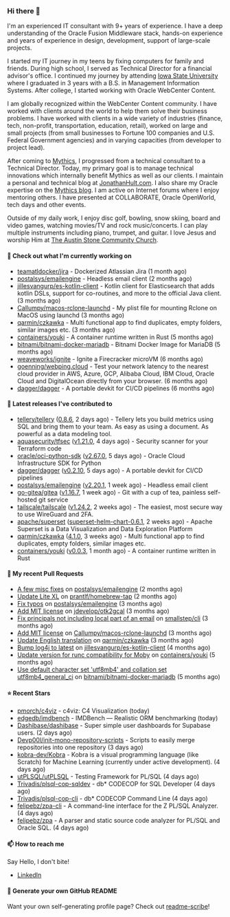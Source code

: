 ### Hi there 👋

I'm an experienced IT consultant with 9+ years of experience. I have a deep understanding of the Oracle Fusion Middleware stack, hands-on experience and years of experience in design, development, support of large-scale projects.

I started my IT journey in my teens by fixing computers for family and friends. During high school, I served as Technical Director for a financial advisor's office. I continued my journey by attending [Iowa State University](iastate.edu) where I graduated in 3 years with a B.S. in Management Information Systems. After college, I started working with Oracle WebCenter Content.

I am globally recognized within the WebCenter Content community. I have worked with clients around the world to help them solve their business problems. I have worked with clients in a wide variety of industries (finance, tech, non-profit, transportation, education, retail), worked on large and small projects (from small businesses to Fortune 100 companies and U.S. Federal Government agencies) and in varying capacities (from developer to project lead).

After coming to [Mythics](https://www.mythics.com/), I progressed from a technical consultant to a Technical Director. Today, my primary goal is to manage technical innovations which internally benefit Mythics as well as our clients. I maintain a personal and technical blog at [JonathanHult.com](https://jonathanhult.com). I also share my Oracle expertise on the [Mythics blog](https://www.mythics.com/about/blog/). I am active on Internet forums where I enjoy mentoring others. I have presented at COLLABORATE, Oracle OpenWorld, tech days and other events.

Outside of my daily work, I enjoy disc golf, bowling, snow skiing, board and video games, watching movies/TV and rock music/concerts. I can play multiple instruments including piano, trumpet, and guitar. I love Jesus and worship Him at [The Austin Stone Community Church](https://austinstone.org/).

#### 👷 Check out what I'm currently working on

- [teamatldocker/jira](https://github.com/teamatldocker/jira) - Dockerized Atlassian Jira (1 month ago)
- [postalsys/emailengine](https://github.com/postalsys/emailengine) - Headless email client (2 months ago)
- [jillesvangurp/es-kotlin-client](https://github.com/jillesvangurp/es-kotlin-client) - Kotlin client for Elasticsearch that adds kotlin DSLs, support for co-routines, and more to the official Java client. (3 months ago)
- [Callumpy/macos-rclone-launchd](https://github.com/Callumpy/macos-rclone-launchd) - My plist file for mounting Rclone on MacOS using launchd (3 months ago)
- [qarmin/czkawka](https://github.com/qarmin/czkawka) - Multi functional app to find duplicates, empty folders, similar images etc. (3 months ago)
- [containers/youki](https://github.com/containers/youki) - A container runtime written in Rust (5 months ago)
- [bitnami/bitnami-docker-mariadb](https://github.com/bitnami/bitnami-docker-mariadb) - Bitnami Docker Image for MariaDB (5 months ago)
- [weaveworks/ignite](https://github.com/weaveworks/ignite) - Ignite a Firecracker microVM (6 months ago)
- [goenning/webping.cloud](https://github.com/goenning/webping.cloud) - Test your network latency to the nearest cloud provider in AWS, Azure, GCP, Alibaba Cloud, IBM Cloud, Oracle Cloud and DigitalOcean directly from your browser. (6 months ago)
- [dagger/dagger](https://github.com/dagger/dagger) - A portable devkit for CI/CD pipelines (6 months ago)

#### 🔭 Latest releases I've contributed to

- [tellery/tellery](https://github.com/tellery/tellery) ([0.8.6](https://github.com/tellery/tellery/releases/tag/0.8.6), 2 days ago) - Tellery lets you build metrics using SQL and bring them to your team. As easy as using a document. As powerful as a data modeling tool.
- [aquasecurity/tfsec](https://github.com/aquasecurity/tfsec) ([v1.21.0](https://github.com/aquasecurity/tfsec/releases/tag/v1.21.0), 4 days ago) - Security scanner for your Terraform code
- [oracle/oci-python-sdk](https://github.com/oracle/oci-python-sdk) ([v2.67.0](https://github.com/oracle/oci-python-sdk/releases/tag/v2.67.0), 5 days ago) - Oracle Cloud Infrastructure SDK for Python
- [dagger/dagger](https://github.com/dagger/dagger) ([v0.2.10](https://github.com/dagger/dagger/releases/tag/v0.2.10), 5 days ago) - A portable devkit for CI/CD pipelines
- [postalsys/emailengine](https://github.com/postalsys/emailengine) ([v2.20.1](https://github.com/postalsys/emailengine/releases/tag/v2.20.1), 1 week ago) - Headless email client
- [go-gitea/gitea](https://github.com/go-gitea/gitea) ([v1.16.7](https://github.com/go-gitea/gitea/releases/tag/v1.16.7), 1 week ago) - Git with a cup of tea, painless self-hosted git service
- [tailscale/tailscale](https://github.com/tailscale/tailscale) ([v1.24.2](https://github.com/tailscale/tailscale/releases/tag/v1.24.2), 2 weeks ago) - The easiest, most secure way to use WireGuard and 2FA.
- [apache/superset](https://github.com/apache/superset) ([superset-helm-chart-0.6.1](https://github.com/apache/superset/releases/tag/superset-helm-chart-0.6.1), 2 weeks ago) - Apache Superset is a Data Visualization and Data Exploration Platform
- [qarmin/czkawka](https://github.com/qarmin/czkawka) ([4.1.0](https://github.com/qarmin/czkawka/releases/tag/4.1.0), 3 weeks ago) - Multi functional app to find duplicates, empty folders, similar images etc.
- [containers/youki](https://github.com/containers/youki) ([v0.0.3](https://github.com/containers/youki/releases/tag/v0.0.3), 1 month ago) - A container runtime written in Rust

#### 🔨 My recent Pull Requests

- [A few misc fixes](https://github.com/postalsys/emailengine/pull/117) on [postalsys/emailengine](https://github.com/postalsys/emailengine) (2 months ago)
- [Update Lite XL](https://github.com/prantlf/homebrew-tap/pull/1) on [prantlf/homebrew-tap](https://github.com/prantlf/homebrew-tap) (2 months ago)
- [Fix typos](https://github.com/postalsys/emailengine/pull/112) on [postalsys/emailengine](https://github.com/postalsys/emailengine) (3 months ago)
- [Add MIT license](https://github.com/jdevelop/otk2gcal/pull/1) on [jdevelop/otk2gcal](https://github.com/jdevelop/otk2gcal) (3 months ago)
- [Fix principals not including local part of an email](https://github.com/smallstep/cli/pull/635) on [smallstep/cli](https://github.com/smallstep/cli) (3 months ago)
- [Add MIT license](https://github.com/Callumpy/macos-rclone-launchd/pull/1) on [Callumpy/macos-rclone-launchd](https://github.com/Callumpy/macos-rclone-launchd) (3 months ago)
- [Update English translation](https://github.com/qarmin/czkawka/pull/585) on [qarmin/czkawka](https://github.com/qarmin/czkawka) (3 months ago)
- [Bump log4j to latest](https://github.com/jillesvangurp/es-kotlin-client/pull/76) on [jillesvangurp/es-kotlin-client](https://github.com/jillesvangurp/es-kotlin-client) (4 months ago)
- [Update version for runc compatibility for Moby](https://github.com/containers/youki/pull/530) on [containers/youki](https://github.com/containers/youki) (5 months ago)
- [Use default character set &#39;utf8mb4&#39; and collation set utf8mb4_general_ci](https://github.com/bitnami/bitnami-docker-mariadb/pull/255) on [bitnami/bitnami-docker-mariadb](https://github.com/bitnami/bitnami-docker-mariadb) (5 months ago)

#### ⭐ Recent Stars

- [pmorch/c4viz](https://github.com/pmorch/c4viz) - c4viz: C4 Visualization (today)
- [edgedb/imdbench](https://github.com/edgedb/imdbench) - IMDBench — Realistic ORM benchmarking (today)
- [Dashibase/dashibase](https://github.com/Dashibase/dashibase) - Super simple user dashboards for Supabase users. (2 days ago)
- [Devp00l/init-mono-repository-scripts](https://github.com/Devp00l/init-mono-repository-scripts) - Scripts to easily merge repositories into one repository (3 days ago)
- [kobra-dev/Kobra](https://github.com/kobra-dev/Kobra) - Kobra is a visual programming language (like Scratch) for Machine Learning (currently under active development).  (4 days ago)
- [utPLSQL/utPLSQL](https://github.com/utPLSQL/utPLSQL) - Testing Framework for PL/SQL (4 days ago)
- [Trivadis/plsql-cop-sqldev](https://github.com/Trivadis/plsql-cop-sqldev) - db* CODECOP for SQL Developer (4 days ago)
- [Trivadis/plsql-cop-cli](https://github.com/Trivadis/plsql-cop-cli) - db* CODECOP Command Line (4 days ago)
- [felipebz/zpa-cli](https://github.com/felipebz/zpa-cli) - A command-line interface for the Z PL/SQL Analyzer. (4 days ago)
- [felipebz/zpa](https://github.com/felipebz/zpa) - A parser and static source code analyzer for PL/SQL and Oracle SQL. (4 days ago)

#### 📫 How to reach me

Say Hello, I don't bite!

- [LinkedIn](https://www.linkedin.com/in/jonathanhult)

#### 📖 Generate your own GitHub README

Want your own self-generating profile page? Check out [readme-scribe](https://github.com/muesli/readme-scribe)!
